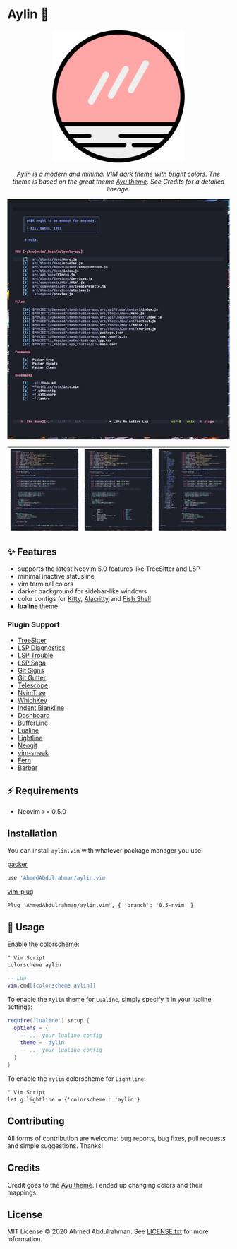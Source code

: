 # Aylin 🌌

<p align="center">
  <img src="./images/logo.png" width="300" alt="Aylin">
</p>

<p align="center">
    <em>Aylin is a modern and minimal VIM dark theme with bright colors. The theme is based on the great theme <a href="https://github.com/ayu-theme/vscode-ayu">Ayu theme</a>. See Credits for a detailed lineage.</em>
</p>

![Screenshot](images/screenshot-1.png)

| ![Screenshot](images/screenshot-2.png) | ![Screenshot](images/screenshot-3.png) | ![Screenshot](images/screenshot-4.png) |
| ----------------------------------------------------------------------------------------------------------------------- | ------------------------------------------------------------------------------------------------------------------------ | ------------------------------------------------------------------------------------------------------------------------ |

## ✨ Features

- supports the latest Neovim 5.0 features like TreeSitter and LSP
- minimal inactive statusline
- vim terminal colors
- darker background for sidebar-like windows
- color configs for [Kitty](https://sw.kovidgoyal.net/kitty/conf.html?highlight=include), [Alacritty](https://github.com/alacritty/alacritty) and [Fish Shell](https://fishshell.com/)
- **lualine** theme

### Plugin Support

- [TreeSitter](https://github.com/nvim-treesitter/nvim-treesitter)
- [LSP Diagnostics](https://neovim.io/doc/user/lsp.html)
- [LSP Trouble](https://github.com/folke/lsp-trouble.nvim)
- [LSP Saga](https://github.com/glepnir/lspsaga.nvim)
- [Git Signs](https://github.com/lewis6991/gitsigns.nvim)
- [Git Gutter](https://github.com/airblade/vim-gitgutter)
- [Telescope](https://github.com/nvim-telescope/telescope.nvim)
- [NvimTree](https://github.com/kyazdani42/nvim-tree.lua)
- [WhichKey](https://github.com/liuchengxu/vim-which-key)
- [Indent Blankline](https://github.com/lukas-reineke/indent-blankline.nvim)
- [Dashboard](https://github.com/glepnir/dashboard-nvim)
- [BufferLine](https://github.com/akinsho/nvim-bufferline.lua)
- [Lualine](https://github.com/hoob3rt/lualine.nvim)
- [Lightline](https://github.com/itchyny/lightline.vim)
- [Neogit](https://github.com/TimUntersberger/neogit)
- [vim-sneak](https://github.com/justinmk/vim-sneak)
- [Fern](https://github.com/lambdalisue/fern.vim)
- [Barbar](https://github.com/romgrk/barbar.nvim)

## ⚡️ Requirements

- Neovim >= 0.5.0

## Installation
You can install `aylin.vim` with whatever package manager you use:

[packer](https://github.com/wbthomason/packer.nvim)

```lua
use 'AhmedAbdulrahman/aylin.vim'
```

[vim-plug](https://github.com/junegunn/vim-plug)
```vim
Plug 'AhmedAbdulrahman/aylin.vim', { 'branch': '0.5-nvim' }
```

## 🚀 Usage

Enable the colorscheme:

```vim
" Vim Script
colorscheme aylin
```

```lua
-- Lua
vim.cmd[[colorscheme aylin]]
```

To enable the `Aylin` theme for `Lualine`, simply specify it in your lualine settings:

```lua
require('lualine').setup {
  options = {
    -- ... your lualine config
    theme = 'aylin'
    -- ... your lualine config
  }
}
```

To enable the `aylin` colorscheme for `Lightline`:

```vim
" Vim Script
let g:lightline = {'colorscheme': 'aylin'}
```
## Contributing
All forms of contribution are welcome: bug reports, bug fixes, pull requests and simple suggestions. Thanks!


## Credits

Credit goes to the [Ayu theme][vscodeayu]. I ended up changing colors and their mappings.

## License
MIT License © 2020 Ahmed Abdulrahman. See [LICENSE.txt](./LICENSE.txt) for more information.

[logo]: images/logo.png
[screenshot]: images/screenshot.png
[vscodeayu]: https://github.com/ayu-theme/vscode-ayu
[vimplug]: https://github.com/junegunn/vim-plug
[neobundle]: https://github.com/Shougo/neobundle.vim
[vundle]: https://github.com/gmarik/vundle
[vimpathogen]: https://github.com/tpope/vim-pathogen
[firaCode]: https://github.com/tonsky/FiraCode
